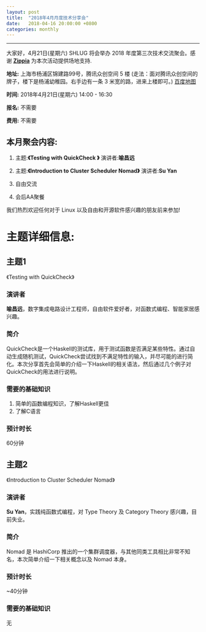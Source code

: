 ```yaml
---
layout: post
title:  "2018年4月月度技术分享会"
date:   2018-04-16 20:00:00 +0800
categories: monthly
---
```

--------------------------------------------------------------------------------
大家好，4月21日(星期六) SHLUG 将会举办 2018 年度第三次技术交流聚会。感谢 [**Zippia**](https://www.zippia.com/) 为本次活动提供场地支持.

**地址:** 上海市杨浦区锦建路99号，腾讯众创空间 5 楼 (走法：面对腾讯众创空间的牌子，楼下是杨浦幼稚园。右手边有一条 3 米宽的路，进来上楼即可。) [百度地图](http://j.map.baidu.com/Bv-NH)

**时间:** 2018年4月21日(星期六) 14:00 - 16:30

**报名:** 不需要

**费用:** 不需要

本月聚会内容:
---------------
1. 主题:**《Testing with QuickCheck 》** 演讲者:**喻昌远**

2. 主题:**《Introduction to Cluster Scheduler Nomad》** 演讲者:**Su Yan**

3. 自由交流

4. 会后AA聚餐

我们热烈欢迎任何对于 Linux 以及自由和开源软件感兴趣的朋友前来参加!

# 主题详细信息:
## 主题1
《Testing with QuickCheck》

### 演讲者
**喻昌远**，数字集成电路设计工程师，自由软件爱好者，对函数式编程、智能家居感兴趣。

### 简介
QuickCheck是一个Haskell的测试库，用于测试函数是否满足某些特性。通过自动生成随机测试，QuickCheck尝试找到不满足特性的输入，并尽可能的进行简化。本次分享首先会简单的介绍一下Haskell的相关语法，然后通过几个例子对QuickCheck的用法进行说明。

### 需要的基础知识
1. 简单的函数编程知识，了解Haskell更佳
2. 了解C语言

### 预计时长
60分钟

## 主题2
《Introduction to Cluster Scheduler Nomad》

### 演讲者
**Su Yan**，实践纯函数式编程，对 Type Theory 及 Category Theory 感兴趣，目前失业。

### 简介
Nomad 是 HashiCorp 推出的一个集群调度器，与其他同类工具相比非常不知名，本次简单介绍一下相关概念以及 Nomad 本身。

### 预计时长
~40分钟

### 需要的基础知识
无
